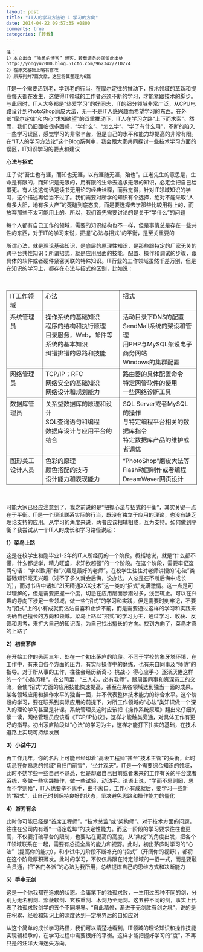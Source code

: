 ```yaml
---
layout: post
title: "IT人的学习方法论-1 学习的方向"
date: 2014-04-22 09:57:35 +0800
comments: true
categories: [转载]
---
```



	注：
	1）本文出自 “喻勇的博客” 博客，转载请务必保留此出处 http://yongyu2000.blog.51cto.com/962342/210274 
	2）在原文基础上略有修改
	3）原系列共7篇文章，这里将其整理为6篇



IT是一个需要活到老，学到老的行当。在摩尔定律的推动下，技术领域的革新和提高每天都在发生，这使得IT领域的工作者必须不断的学习，才能紧跟技术的脚步。与此同时，IT人大多都是“热爱学习”的好同志，IT的细分领域非常广泛，从CPU电路设计到PhotoShop磨皮大法，无一不是IT人感兴趣而希望学习的东西。在外部“摩尔定律”和内心“求知欲望”的双重推动下，IT人在学习之路“上下而求索”。然而，我们仍旧面临很多困惑，“学什么”、“怎么学”、“学了有什么用”，不断的陷入一些学习误区，感觉学习的非常辛苦，但是自己的水平和能力却提高的非常有限。在“IT人的学习方法论”这个Blog系列中，我会跟大家共同探讨一些技术学习方面的误区，IT知识学习的要点和建议

**心法与招式**

庄子说“吾生也有涯，而知也无涯，以有涯随无涯，殆也”。庄老先生的意思是，生命是有限的，而知识是无限的，用有限的生命去追求无限的知识，必定会把自己给累死。有人说这句话是读书无用论的经典诠释，而我觉得，针对IT领域知识的学习，这个描述再恰当不过了。我们需要对所学的知识有个选择，绝对不能采取“人有多大胆，地有多大产”的死磕到底态度，而是要选择去学那些比较用得上的，而放弃那些不太可能用上的。所以，我们首先需要讨论的是关于“学什么”的问题

每个人都有自己工作的领域，需要的知识结构也不一样，但是事情总是存在一些共性的东西，对于IT的学习来说，把握“心法与招式”的平衡，是至关重要的

所谓心法，就是理论基础知识，是底层的原理性知识，是那些跟特定的厂家无关的跨平台共性知识；所谓招式，就是应用层面的技能，配置、操作和调试的步骤，跟具体的软件或者硬件紧密关联的特殊知识。IT行业的工作领域虽然千差万别，但是在知识的学习上，都存在心法与招式的区别，比如说：


<br/>
<table border="1" cellspacing="1" cellpadding="2" unselectable='."' ?667="?667">
<tbody>
<tr>
<td vAlign=top ?133="?133">IT工作领域</td>
<td vAlign=top ?280="?280">心法</td>
<td vAlign=top ?248="?248">招式</td></tr>
<tr>
<td vAlign=top ?133="?133">系统管理员</td>
<td vAlign=top ?280="?280">操作系统的基础知识 <br />程序的结构和执行原理 <br />目录服务，Web，邮件等系统的基本知识 <br />纠错排错的思路和技能</td>
<td vAlign=top ?248="?248">活动目录下DNS的配置 <br />SendMail系统的架设和管理 <br />用PHP与MySQL架设电子商务网站 <br />Windows的集群配置</td></tr>
<tr>
<td vAlign=top ?133="?133">网络管理员</td>
<td vAlign=top ?280="?280">TCP/IP；RFC <br />网络安全的基础知识 <br />网络设计和规划能力</td>
<td vAlign=top ?248="?248">路由器的具体配置命令 <br />特定网管软件的使用 <br />一些网络诊断工具</td></tr>
<tr>
<td vAlign=top ?133="?133">数据库管理员</td>
<td vAlign=top ?280="?280">关系型数据库的原理和设计 <br />SQL查询语句和编程 <br />数据库设计与应用平台的结合</td>
<td vAlign=top ?248="?248">SQL Server或者MySQL的操作 <br />与特定编程平台相关的数据库指令 <br />特定数据库产品的维护或者调优</td></tr>
<tr>
<td vAlign=top ?133="?133">图形美工设计人员</td>
<td vAlign=top ?280="?280">色彩的原理 <br />颜色搭配的技巧 <br />设计能力和表现能力</td>
<td vAlign=top ?248="?248">“PhotoShop”磨皮大法等 <br />Flash动画制作或者编程 <br />DreamWaver网页设计</td></tr></tbody></table>
<br/>


可能大家已经应注意到了，我之前说的是“把握心法与招式的平衡”，其实关键一点在于平衡。IT是一个理论联系实际的行当，既没有独立于应用的理论，也没有缺乏理论支持的应用。从学习的角度来说，两者应该相辅相成，互为支持。如何做到平衡？我尝试从一个IT人的成长和学习路径说起：

**1）菜鸟上路**

这是在校学生和刚毕业1-2年的IT人所经历的一个阶段。概括地说，就是“什么都不懂，什么都想学，精力旺盛，求知欲超强”的一个阶段。在这个阶段，需要牢记这两句话：“学以致用”和“兴趣是最好的老师”。在校学生往往对老师讲授的“心法”类基础知识毫无兴趣（过不了多久就会后悔，没办法，人总是在不断后悔中成长的），而对书店中诸如“21天精通XXX技术”这一类的“招式”充满激情。这一点是可以理解的，但是需要把握一个度，切忌在应用层面涉猎过多，浅尝辄止。可以在兴趣的导向下涉足一些领域，做一些“招式”的学习和实践，但是需要时刻牢记，不要为“招式”上的小有成就而沾沾自喜和止步不前，而是需要通过这样的学习和实践来明确自己擅长的方向和领域。菜鸟上路以“招式”的学习为主，通过学习、收获、反馈和思考，来扩大自己的知识面，为自己找出擅长的方向。找到方向了，菜鸟才真的上路了

**2）初出茅庐**

在开始工作的头两三年，处在一个初出茅庐的阶段。不同于学校的象牙塔环境，在工作中，有来自各个方面的压力，有实际操作中的磨练，也有来自同事及“师傅”的指导。对于所从事的工作，往往会经历新奇-〉挑战-〉得心应手-〉逐渐厌倦这样的一个“心路历程”。在公司里，“三人心，必有我师”，跟周围同事和资深员工的交流，会使“招式”方面的应用技能快速提高，甚至在某各领域达到独当一面的成果。某各领域应用和操作水平的独当一面，并不代表整体技术能力的综合水平。这个阶段的学习，要在联系到实际应用的前提下，对所工作领域的“心法”类知识做一个深入的理论学习甚至是补课。系统管理员这时应该把《操作系统原理》翻出来仔细的读一读，网络管理员应该看《TCP/IP协议》，这样才能触类旁通，对具体工作有更好的指导。初出茅庐阶段以“心法”的学习为主，这样才能打下扎实的基础，在技术道路上实现可持续发展

**3）小试牛刀**

再工作几年，你的名片上可能已经印着“高级工程师”甚至“技术主管”的头衔，此时切忌在你熟悉的领域“自扫门前雪”，“坐井观天”。IT是一个需要综合知识的领域，此时不妨学些一些自己不熟悉，但是却跟自己目前或者未来的工作有关的平台或者系统，多做一些实践操作，做一些试验，动动手。论语上说，“学而不思则罔，思而不学则殆”，IT人也要拳不离手，曲不离口。工作小有成就后，要学习一些新的“招式”，让自己时刻保持良好的状态，坚决避免思路和操作能力的僵化

**4）游刃有余**

此时你可能已经是“首席工程师”，“技术总监”或“架构师”。对于技术方面的问题，往往在公司内有着“一语定乾坤”的决定性能力。而这一阶段的学习要求往往也更高，不仅要打破平台的限制，也要站在更高的高度，从“集成”的角度出发，把各个IT领域联系在一起，需要有总揽全局的能力和视野。此时，初出茅庐时学习的“心法”（提高你的能力），和小试牛刀阶段不断补充的“招式”（开阔你的视野），都将在这个阶段厚积薄发。此时的学习，不仅仅局限在特定领域的一招一式，而是要融会贯通，把“各门各派”的心法为我所用，总结提炼自己的思维方式和决断能力

**5）手中无剑**

这是一个你我都在追求的状态。金庸笔下的独孤求败，一生用过五种不同的剑，分别为无名利剑、紫薇软剑、玄铁重剑、木剑乃至无剑。这五种不同的剑，事实上代表了独孤求败剑学的五个不同境界。“自此精修，渐进于无剑胜有剑之境”，说的是在积累、经验和知识上的深度达到一定境界后的自如应对

从这个简单的成长学习路径，我们可以清楚地看到，IT领域的理论知识和操作技能实现辅相承的，在学习过程中需要很好的平衡。这样才能把握好学习的“度”，不再只是的汪洋大海迷失方向。
 
